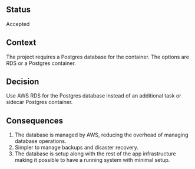 ## Status
Accepted

## Context
The project requires a Postgres database for the container. The options are RDS or a Postgres container.

## Decision
Use AWS RDS for the Postgres database instead of an additional task or sidecar Postgres container.

## Consequences

1. The database is managed by AWS, reducing the overhead of managing database operations.
2. Simpler to manage backups and disaster recovery.
3. The database is setup along with the rest of the app infrastructure making it possible to have a running system with minimal setup.




